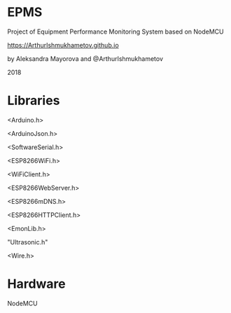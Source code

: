 # EPMS
Project of Equipment Performance Monitoring System based on NodeMCU 

https://ArthurIshmukhametov.github.io

by Aleksandra Mayorova and @ArthurIshmukhametov

2018

# Libraries
<Arduino.h>

<ArduinoJson.h>

<SoftwareSerial.h>

<ESP8266WiFi.h>

<WiFiClient.h>

<ESP8266WebServer.h>

<ESP8266mDNS.h>

<ESP8266HTTPClient.h>

<EmonLib.h>

"Ultrasonic.h"

<Wire.h>


# Hardware
NodeMCU
